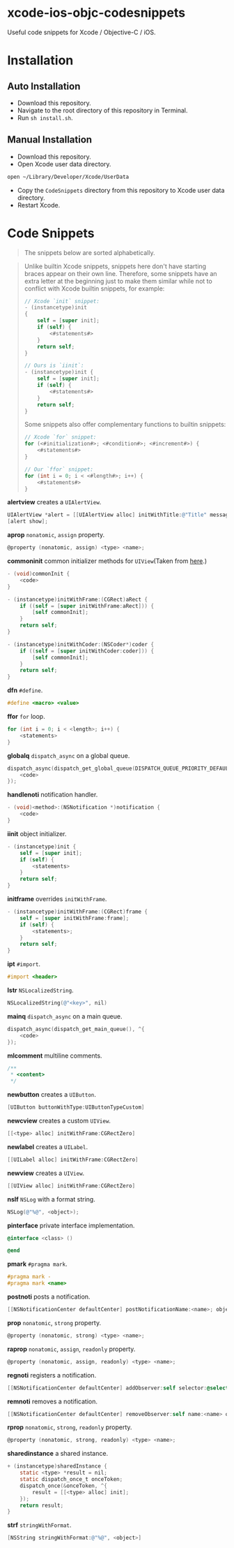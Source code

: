 # xcode-ios-objc-codesnippets

Useful code snippets for Xcode / Objective-C / iOS.

# Installation

## Auto Installation

- Download this repository.
- Navigate to the root directory of this repository in Terminal.
- Run `sh install.sh`.

## Manual Installation

- Download this repository.
- Open Xcode user data directory.

```sh
open ~/Library/Developer/Xcode/UserData
```

- Copy the `CodeSnippets` directory from this repository to Xcode user data directory.
- Restart Xcode.

# Code Snippets

> The snippets below are sorted alphabetically.

<blockquote>
Unlike builtin Xcode snippets, snippets here don't have starting braces appear on their own line. Therefore, some snippets have an extra letter at the beginning just to make them similar while not to conflict with Xcode builtin snippets, for example:

```objective-c
// Xcode `init` snippet:
- (instancetype)init
{
    self = [super init];
    if (self) {
        <#statements#>
    }
    return self;
}

// Ours is `iinit`:
- (instancetype)init {
    self = [super init];
    if (self) {
        <#statements#>
    }
    return self;
}
```

Some snippets also offer complementary functions to builtin snippets:

```objective-c
// Xcode `for` snippet:
for (<#initialization#>; <#condition#>; <#increment#>) {
    <#statements#>
}

// Our `ffor` snippet:
for (int i = 0; i < <#length#>; i++) {
    <#statements#>
}
```

</blockquote>

**alertview** creates a `UIAlertView`.

```objective-c
UIAlertView *alert = [[UIAlertView alloc] initWithTitle:@"Title" message:@"<message>" delegate:nil cancelButtonTitle:@"OK" otherButtonTitles:nil, nil];
[alert show];
```

**aprop** `nonatomic`, `assign` property.

```objective-c
@property (nonatomic, assign) <type> <name>;
```

**commoninit** common initializer methods for `UIView`(Taken from [here](http://stackoverflow.com/questions/7226239/objective-c-custom-view-and-implementing-init-method).)

```objective-c
- (void)commonInit {
    <code>
}

- (instancetype)initWithFrame:(CGRect)aRect {
    if ((self = [super initWithFrame:aRect])) {
        [self commonInit];
    }
    return self;
}

- (instancetype)initWithCoder:(NSCoder*)coder {
    if ((self = [super initWithCoder:coder])) {
        [self commonInit];
    }
    return self;
}
```

**dfn** `#define`.

```objective-c
#define <macro> <value>
```

**ffor** `for` loop.

```objective-c
for (int i = 0; i < <length>; i++) {
    <statements>
}
```

**globalq** `dispatch_async` on a global queue.

```objective-c
dispatch_async(dispatch_get_global_queue(DISPATCH_QUEUE_PRIORITY_DEFAULT, 0), ^{
    <code>
});
```

**handlenoti** notification handler.

```objective-c
- (void)<method>:(NSNotification *)notification {
    <code>
}
```

**iinit** object initializer.

```objective-c
- (instancetype)init {
    self = [super init];
    if (self) {
        <statements>
    }
    return self;
}
```

**initframe** overrides `initWithFrame`.

```objective-c
- (instancetype)initWithFrame:(CGRect)frame {
    self = [super initWithFrame:frame];
    if (self) {
        <statements>;
    }
    return self;
}
```

**ipt** `#import`.

```objective-c
#import <header>
```

**lstr** `NSLocalizedString`.

```objective-c
NSLocalizedString(@"<key>", nil)
```

**mainq** `dispatch_async` on a main queue.

```objective-c
dispatch_async(dispatch_get_main_queue(), ^{
    <code>
});
```

**mlcomment** multiline comments.

```objective-c
/**
 * <content>
 */
```

**newbutton** creates a `UIButton`.

```objective-c
[UIButton buttonWithType:UIButtonTypeCustom]
```

**newcview** creates a custom `UIView`.

```objective-c
[[<type> alloc] initWithFrame:CGRectZero]
```

**newlabel** creates a `UILabel`.

```objective-c
[[UILabel alloc] initWithFrame:CGRectZero]
```

**newview** creates a `UIView`.

```objective-c
[[UIView alloc] initWithFrame:CGRectZero]
```

**nslf** `NSLog` with a format string.

```objective-c
NSLog(@"%@", <object>);
```

**pinterface** private interface implementation.

```objective-c
@interface <class> ()

@end
```

**pmark** `#pragma mark`.

```objective-c
#pragma mark -
#pragma mark <name>
```

**postnoti** posts a notification.

```objective-c
[[NSNotificationCenter defaultCenter] postNotificationName:<name>; object:nil userInfo:<userInfo>];
```

**prop** `nonatomic`, `strong` property.

```objective-c
@property (nonatomic, strong) <type> <name>;
```

**raprop** `nonatomic`, `assign`, `readonly` property.

```objective-c
@property (nonatomic, assign, readonly) <type> <name>;
```

**regnoti** registers a notification.

```objective-c
[[NSNotificationCenter defaultCenter] addObserver:self selector:@selector(<selector>) name:<name> object:nil];
```

**remnoti** removes a notification.

```objective-c
[[NSNotificationCenter defaultCenter] removeObserver:self name:<name> object:nil];
```

**rprop** `nonatomic`, `strong`, `readonly` property.

```objective-c
@property (nonatomic, strong, readonly) <type> <name>;
```

**sharedinstance** a shared instance.

```objective-c
+ (instancetype)sharedInstance {
    static <type> *result = nil;
    static dispatch_once_t onceToken;
    dispatch_once(&onceToken, ^{
        result = [[<type> alloc] init];
    });
    return result;
}
```

**strf** `stringWithFormat`.

```objective-c
[NSString stringWithFormat:@"%@", <object>]
```
